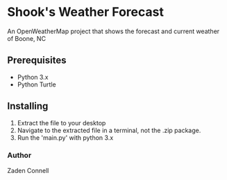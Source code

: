 <h1>Shook's Weather Forecast</h1>
   
 <p>An OpenWeatherMap project that shows the forecast and current weather of Boone, NC</p>

<h2>Prerequisites</h2>
<ul>
   <li>Python 3.x</li>
   <li>Python Turtle</li>
</ul>

<h2>Installing</h2>
<ol>
   <li>Extract the file to your desktop</li>
   <li>Navigate to the extracted file in a terminal, not the .zip package.</li>
   <li>Run the 'main.py' with python 3.x</li>
</ol>

<h3>Author</h3>
<p>Zaden Connell</p>
